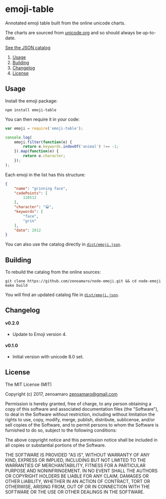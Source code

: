 emoji-table
===========

Annotated emoji table built from the online unicode charts.

The charts are sourced from [unicode.org](http://www.unicode.org/emoji/charts/full-emoji-list.html) and so should always be up-to-date.

[See the JSON catalog](dist/emoji.json)

  1. [Usage](#usage)
  2. [Building](#building)
  3. [Changelog](#changelog)
  4. [License](#license)


Usage
-----
Install the emoji package:

	npm install emoji-table

You can then require it in your code:

~~~js
var emoji = require('emoji-table');

console.log(
    emoji.filter(function(e) {
        return e.keywords.indexOf('animal') !== -1;
    }).map(function(e) {
        return e.character;
    });
);
~~~

Each emoji in the list has this structure:

~~~json
{
    "name": "grinning face",
    "codePoints": [
        128512
    ],
    "character": "😀",
    "keywords": [
        "face",
        "grin"
    ],
    "date": 2012
}
~~~

You can also use the catalog directly in [`dist/emoji.json`](dist/emoji.json).


Building
--------
To rebuild the catalog from the online sources:

    git clone https://github.com/zenoamaro/node-emoji.git && cd node-emoji
    make build

You will find an updated catalog file in [`dist/emoji.json`](dist/emoji.json).


Changelog
---------
#### v0.2.0
- Update to Emoji version 4.

#### v0.1.0
- Initial version with unicode 8.0 set.


License
-------
The MIT License (MIT)

Copyright (c) 2017, zenoamaro <zenoamaro@gmail.com>

Permission is hereby granted, free of charge, to any person obtaining a copy of this software and associated documentation files (the "Software"), to deal in the Software without restriction, including without limitation the rights to use, copy, modify, merge, publish, distribute, sublicense, and/or sell copies of the Software, and to permit persons to whom the Software is furnished to do so, subject to the following conditions:

The above copyright notice and this permission notice shall be included in all copies or substantial portions of the Software.

THE SOFTWARE IS PROVIDED "AS IS", WITHOUT WARRANTY OF ANY KIND, EXPRESS OR IMPLIED, INCLUDING BUT NOT LIMITED TO THE WARRANTIES OF MERCHANTABILITY, FITNESS FOR A PARTICULAR PURPOSE AND NONINFRINGEMENT. IN NO EVENT SHALL THE AUTHORS OR COPYRIGHT HOLDERS BE LIABLE FOR ANY CLAIM, DAMAGES OR OTHER LIABILITY, WHETHER IN AN ACTION OF CONTRACT, TORT OR OTHERWISE, ARISING FROM, OUT OF OR IN CONNECTION WITH THE SOFTWARE OR THE USE OR OTHER DEALINGS IN THE SOFTWARE.